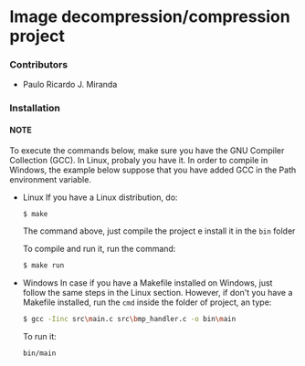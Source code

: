 # Image decompression/compression project

### Contributors

+ Paulo Ricardo J. Miranda


### Installation
#### NOTE
To execute the commands below, make sure you have the GNU Compiler Collection (GCC). In Linux, probaly you have it.
In order to compile in Windows, the example below suppose that you have added GCC in the Path environment variable.

+ Linux
If you have a Linux distribution, do:

    ```sh
    $ make
    ```

    The command above, just compile the project e install it in the ```bin``` folder

    To compile and run it, run the command:

    ```sh
    $ make run
    ```

+ Windows
In case if you have a Makefile installed on Windows, just follow the same steps in the Linux section.
However, if don't you have a Makefile installed, run the ```cmd``` inside the folder of project, an type:

    ```sh
    $ gcc -Iinc src\main.c src\bmp_handler.c -o bin\main
    ```
    To run it:

    ```sh
    bin/main
    ```